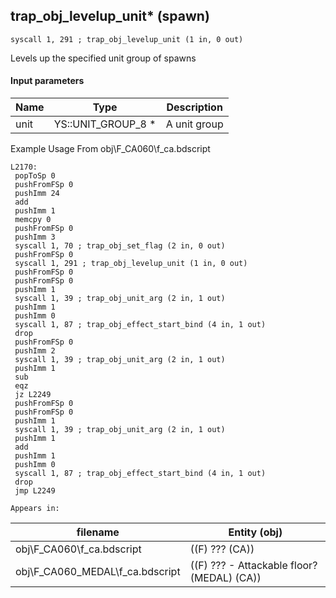 ## trap_obj_levelup_unit* (spawn)

`syscall 1, 291 ; trap_obj_levelup_unit (1 in, 0 out)`

Levels up the specified unit group of spawns

#### Input parameters
| Name | Type | Description
|------|------|------------
| unit   | YS::UNIT_GROUP_8 *   | A unit group


Example Usage From obj\F_CA060\f_ca.bdscript
```plaintext
L2170:
 popToSp 0
 pushFromFSp 0
 pushImm 24
 add 
 pushImm 1
 memcpy 0
 pushFromFSp 0
 pushImm 3
 syscall 1, 70 ; trap_obj_set_flag (2 in, 0 out)
 pushFromFSp 0
 syscall 1, 291 ; trap_obj_levelup_unit (1 in, 0 out)
 pushFromFSp 0
 pushFromFSp 0
 pushImm 1
 syscall 1, 39 ; trap_obj_unit_arg (2 in, 1 out)
 pushImm 1
 pushImm 0
 syscall 1, 87 ; trap_obj_effect_start_bind (4 in, 1 out)
 drop 
 pushFromFSp 0
 pushImm 2
 syscall 1, 39 ; trap_obj_unit_arg (2 in, 1 out)
 pushImm 1
 sub 
 eqz 
 jz L2249
 pushFromFSp 0
 pushFromFSp 0
 pushImm 1
 syscall 1, 39 ; trap_obj_unit_arg (2 in, 1 out)
 pushImm 1
 add 
 pushImm 1
 pushImm 0
 syscall 1, 87 ; trap_obj_effect_start_bind (4 in, 1 out)
 drop 
 jmp L2249
```





	Appears in:
| filename | Entity (obj)
|----------|-------------
| obj\F_CA060\f_ca.bdscript       | ((F) ??? (CA))          
| obj\F_CA060_MEDAL\f_ca.bdscript       | ((F) ??? - Attackable floor? (MEDAL) (CA))          



